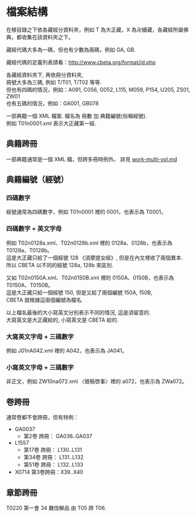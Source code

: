 # 檔案結構

在根目錄之下依各藏經分資料夾，例如 T 為大正藏，X 為卍續藏，各藏經所屬佛典，都收集在該資料夾之下。

藏經代碼大多為一碼，但也有少數為兩碼，例如 GA, GB.

藏經代碼的定義列表請看：http://www.cbeta.org/format/id.php

各藏經資料夾下, 再依冊分資料夾,  
冊號大多為三碼, 例如 T/T01, T/T02 等等.  
但也有四碼的情況，例如：A091, C056, G052, L115, M059, P154, U205, ZS01, ZW01  
也有五碼的情況，例如：GA001, GB078

一部典籍一個 XML 檔案. 檔名為 冊數 加 典籍編號(俗稱經號).  
例如 T01n0001.xml 表示大正藏第一經.

## 典籍跨冊

一部典籍通常是一個 XML 檔，但跨多冊時例外。
詳見 [work-multi-vol.md](work-multi-vol.md)

## 典籍編號（經號）

### 四碼數字

經號通常為四碼數字，例如 T01n0001 裡的 0001，也表示為 T0001。

### 四碼數字 + 英文字母

例如 T02n0128a.xml、T02n0128b.xml 裡的 0128a、0128b，也表示為 T0128a、T0128b。  
這是大正藏只給了一個經號 128 《須摩提女經》, 但是在內文裡收了兩個異本.  
所以 CBETA 以不同的經號 128a, 128b 來區別.

又如 T02n0150A.xml、T02n0150B.xml 裡的 0150A、0150B，也表示為 T0150A、T0150B。  
這是大正藏只給一個經號 150, 但是又給了兩個編號 150A, 150B,  
CBETA 就根據這兩個編號為檔名.

以上檔名最後的大小寫英文分別表示不同的情況, 這是須留意的.  
大寫英文是大正藏給的, 小寫英文是 CBETA 給的.

### 大寫英文字母 + 三碼數字

例如 J01nA042.xml 裡的 A042，也表示為 JA041。

### 小寫英文字母 + 三碼數字

非正文，例如 ZW10na072.xml 〈徵稿啓事〉裡的 a072，也表示為 ZWa072。

## 卷跨冊

通常卷都不會跨冊，但有特例：

* GA0037
  * 第2卷 跨冊： GA036..GA037
* L1557
  * 第17卷 跨冊： L130..L131
  * 第34卷 跨冊： L131..L132
  * 第51卷 跨冊： L132..L133
* X0714 第3卷跨冊：X39..X40

## 章節跨冊

T0220 第一會 34 難信解品 由 T05 跨 T06.
